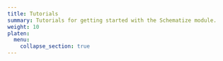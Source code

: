 ```yaml
---
title: Tutorials
summary: Tutorials for getting started with the Schematize module.
weight: 10
platen:
  menu:
    collapse_section: true
---
```


